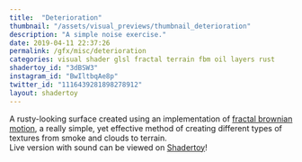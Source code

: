```yaml
---
title:  "Deterioration"
thumbnail: "/assets/visual_previews/thumbnail_deterioration"
description: "A simple noise exercise."
date: 2019-04-11 22:37:26
permalink: /gfx/misc/deterioration
categories: visual shader glsl fractal terrain fbm oil layers rust
shadertoy_id: "3dBSW3" 
instagram_id: "BwIltbqAe8p"
twitter_id: "1116439281898278912"
layout: shadertoy
---
```

A rusty-looking surface created using an implementation of [fractal brownian motion](https://thebookofshaders.com/13/), a really
simple, yet effective method of creating different types of textures from smoke and clouds to terrain.   
Live version with sound can be viewed on [Shadertoy](https://www.shadertoy.com/view/3dBSW3)!


